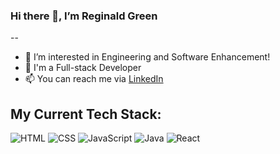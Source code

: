 


### Hi there 👋, I’m Reginald Green
--

- 👀 I’m interested in Engineering and Software Enhancement!
- 🌱 I'm a Full-stack Developer
- 📫 You can reach me via [LinkedIn](https://www.linkedin.com/in/reginald-green-92ba43239/) 


## My Current Tech Stack:


![HTML](https://img.shields.io/badge/HTML5-E34F26?style=for-the-badge&logo=html5&logoColor=white)
![CSS](https://img.shields.io/badge/CSS3-1572B6?style=for-the-badge&logo=css3&logoColor=white)
![JavaScript](https://img.shields.io/badge/JavaScript-F7DF1E?style=for-the-badge&logo=javascript&logoColor=black)
![Java](https://img.shields.io/badge/Java-F7DF1E?style=for-the-badge&logo=java&logoColor=black)
![React](https://img.shields.io/badge/React-FFF?style=for-the-badge&logo=react&logoColor=blue)
